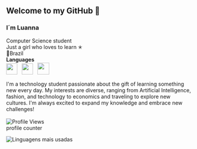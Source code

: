 ## Welcome to my GitHub 💮
### I´m Luanna
Computer Science student<br>
Just a girl who loves to learn ✭ <br>
📍Brazil
<br>**Languages**<br>
<img src="https://i.imgur.com/R8p2ePA.png" width="30">
&nbsp;
<img src="https://i.imgur.com/saBa4s8.png" width="30">
&nbsp;
<img src="https://i.imgur.com/pZ9DyBH.jpeg" width="32">
<br>

 I'm a technology student passionate about the gift of learning something new every day. My interests are diverse, ranging from Artificial Intelligence, fashion, and technology to economics and traveling to explore new cultures. I'm always excited to expand my knowledge and embrace new challenges!<br>
 <br>
 ![Profile Views](https://profile-counter.glitch.me/luannadc/count.svg)<br>
 profile counter<br>

 ![Linguagens mais usadas](https://github-readme-stats.vercel.app/api/top-langs/?username=luannadc&layout=compact&theme=tokyonight)

